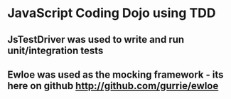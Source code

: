 JavaScript Coding Dojo using TDD
================================

JsTestDriver was used to write and run unit/integration tests
-------------------------------------------------------------

Ewloe was used as the mocking framework - its here on github http://github.com/gurrie/ewloe
-------------------------------------------------------------------------------------------
